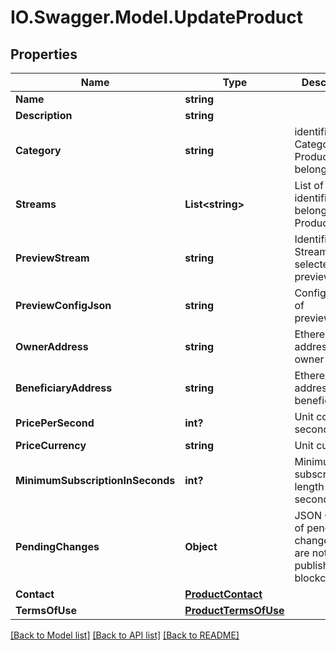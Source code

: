 # IO.Swagger.Model.UpdateProduct
## Properties

Name | Type | Description | Notes
------------ | ------------- | ------------- | -------------
**Name** | **string** |  | 
**Description** | **string** |  | 
**Category** | **string** | identifier of Category this Product belong to | 
**Streams** | **List&lt;string&gt;** | List of Stream identifiers that belong to this Product | 
**PreviewStream** | **string** | Identifier of Stream selected for preview | [optional] 
**PreviewConfigJson** | **string** | Configuration of previewStream | [optional] 
**OwnerAddress** | **string** | Ethereum address of owner | 
**BeneficiaryAddress** | **string** | Ethereum address of beneficiary | 
**PricePerSecond** | **int?** | Unit cost per second | 
**PriceCurrency** | **string** | Unit currency | 
**MinimumSubscriptionInSeconds** | **int?** | Minimum subscription length (in seconds) | 
**PendingChanges** | **Object** | JSON Object of pending changes that are not published to blockchain | [optional] 
**Contact** | [**ProductContact**](ProductContact.md) |  | [optional] 
**TermsOfUse** | [**ProductTermsOfUse**](ProductTermsOfUse.md) |  | [optional] 

[[Back to Model list]](../README.md#documentation-for-models) [[Back to API list]](../README.md#documentation-for-api-endpoints) [[Back to README]](../README.md)

